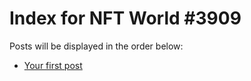 # Index for NFT World #3909
Posts will be displayed in the order below:

- [Your first post](./001-first.md)

